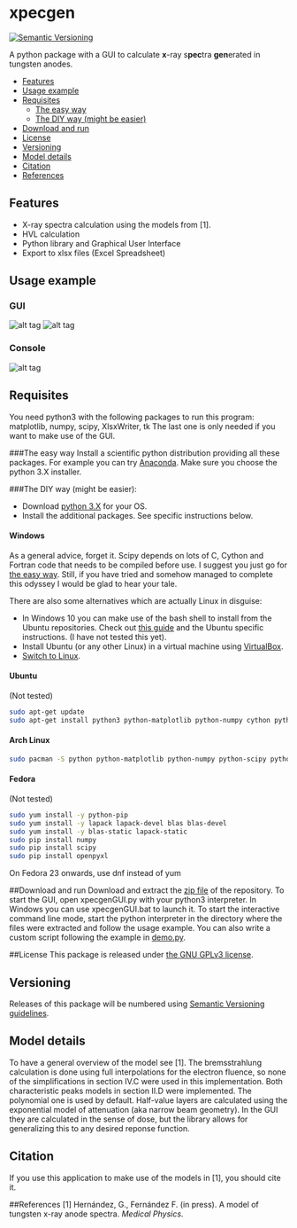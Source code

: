 # xpecgen

[![Semantic Versioning](https://img.shields.io/badge/SemVer-2.0.0-brightgreen.svg)](http://semver.org/spec/v2.0.0.html)

A python package with a GUI to calculate **x**-ray s**pec**tra **gen**erated in tungsten anodes.

* [Features](#features)
* [Usage example](#usage-example)
* [Requisites](#requisites)
	* [The easy way](#the-easy-way)
	* [The DIY way (might be easier)](#the-diy-way-might-be-easier)
* [Download and run](#Download)
* [License](#license)
* [Versioning](#versioning)
* [Model details](#model-details)
* [Citation](#citation)
* [References](#references)

## Features
* X-ray spectra calculation using the models from \[1\].
* HVL calculation
* Python library and Graphical User Interface
* Export to xlsx files (Excel Spreadsheet)

## Usage example
### GUI
![alt tag](https://raw.github.com/dih5/xpecgen/master/img/b.png)
![alt tag](https://raw.github.com/dih5/xpecgen/master/img/c.png)
### Console
![alt tag](https://raw.github.com/dih5/xpecgen/master/img/a.png)

## Requisites
You need python3 with the following packages to run this program:
matplotlib, numpy, scipy, XlsxWriter, tk
The last one is only needed if you want to make use of the GUI.

###The easy way
Install a scientific python distribution providing all these packages.
For example you can try [Anaconda](https://www.continuum.io/downloads). Make sure you choose the python 3.X installer.

###The DIY way (might be easier):
- Download [python 3.X](https://www.python.org/) for your OS.
- Install the additional packages. See specific instructions below.
#### Windows
As a general advice, forget it. Scipy depends on lots of C, Cython and Fortran code that needs to be compiled before use.
I suggest you just go for [the easy way](#Requisites-easy).
Still, if you have tried and somehow managed to complete this odyssey I would be glad to hear your tale.

There are also some alternatives which are actually Linux in disguise:
- In Windows 10 you can make use of the bash shell to install from the Ubuntu repositories. Check out [this guide](http://www.howtogeek.com/249966/how-to-install-and-use-the-linux-bash-shell-on-windows-10/) and the Ubuntu specific instructions. (I have not tested this yet).
- Install Ubuntu (or any other Linux) in a virtual machine using [VirtualBox](https://www.virtualbox.org/).
- [Switch to Linux](https://www.google.com/search?q=why+switch+to+linux).
#### Ubuntu
(Not tested)
```bash
sudo apt-get update
sudo apt-get install python3 python-matplotlib python-numpy cython python-scipy python-xlsxwriter python-tk
```
#### Arch Linux
```bash
sudo pacman -S python python-matplotlib python-numpy python-scipy python-xlsxwriter tk
```
#### Fedora
(Not tested)
```bash
sudo yum install -y python-pip
sudo yum install -y lapack lapack-devel blas blas-devel 
sudo yum install -y blas-static lapack-static
sudo pip install numpy
sudo pip install scipy
sudo pip install openpyxl
```
On Fedora 23 onwards, use dnf instead of yum

##Download and run
Download and extract the [zip file](https://github.com/Dih5/xpecgen/archive/master.zip) of the repository.
To start the GUI, open xpecgenGUI.py with your python3 interpreter. In Windows you can use xpecgenGUI.bat to launch it.
To start the interactive command line mode, start the python interpreter in the directory where the files were extracted and follow the usage example.
You can also write a custom script following the example in [demo.py](demo.py).

##License
This package is released under
[the GNU GPLv3 license](https://raw.githubusercontent.com/Dih5/xpecgen/master/LICENSE.txt).


## Versioning
Releases of this package will be numbered using
[Semantic Versioning guidelines](http://semver.org/).

## Model details
To have a general overview of the model see \[1\].
The bremsstrahlung calculation is done using full interpolations for the electron fluence, so none of the simplifications in section IV.C were used in this implementation.
Both characteristic peaks models in section II.D were implemented. The polynomial one is used by default.
Half-value layers are calculated using the exponential model of attenuation (aka narrow beam geometry). In the GUI they are calculated in the sense of dose, but the library allows for generalizing this to any desired reponse function.

## Citation
If you use this application to make use of the models in \[1\], you should cite it.

##References
\[1\] Hernández, G., Fernández F. (in press). A model of tungsten x-ray anode spectra. *Medical Physics*.
